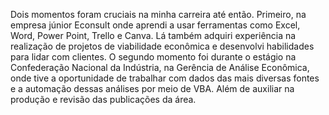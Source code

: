 Dois momentos foram cruciais na minha carreira até então. Primeiro, na empresa júnior Econsult onde
aprendi a usar ferramentas como Excel, Word, Power Point, Trello e Canva. Lá também adquiri experiência
na realização de projetos de viabilidade econômica e desenvolvi habilidades para lidar com clientes. O
segundo momento foi durante o estágio na Confederação Nacional da Indústria, na Gerência de Análise
Econômica, onde tive a oportunidade de trabalhar com dados das mais diversas fontes e a automação
dessas análises por meio de VBA. Além de auxiliar na produção e revisão das publicações da área.
